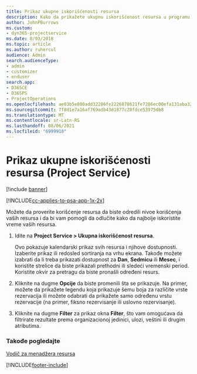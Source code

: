 ```yaml
---
title: Prikaz ukupne iskorišćenosti resursa
description: Kako da prikažete ukupnu iskorišćenost resursa u programu Project Service
author: JohnPBurrows
ms.custom:
- dyn365-projectservice
ms.date: 8/03/2018
ms.topic: article
ms.author: ruhercul
audience: Admin
search.audienceType:
- admin
- customizer
- enduser
search.app:
- D365CE
- D365PS
- ProjectOperations
ms.openlocfilehash: ae03b5e800add32286fe2226878621fe7286ec00efa131aba32957a63c9783cc
ms.sourcegitcommit: 7f8d1e7a16af769adb43d1877c28fdce53975db8
ms.translationtype: MT
ms.contentlocale: sr-Latn-RS
ms.lasthandoff: 08/06/2021
ms.locfileid: "6999918"
---
```

# <a name="view-resource-utilization-project-service"></a>Prikaz ukupne iskorišćenosti resursa (Project Service)

[!include [banner](../includes/psa-now-project-operations.md)]

[!INCLUDE[cc-applies-to-psa-app-1x-2x](../includes/cc-applies-to-psa-app-1x-2x.md)]

Možete da proverite korišćenje resursa da biste odredili nivoe korišćenja vaših resursa i da bi vam pomogli da odlučite kako da najbolje iskoristite vreme vaših resursa.  
  
1. Idite na **Project Service > Ukupna iskorišćenost resursa**. 

     Ovo pokazuje kalendarski prikaz svih resursa i njihove dostupnosti. Izaberite prikaz ili redosled sortiranja na vrhu ekrana. Takođe možete izabrati da li treba prikazati dostupnost za **Dan**, **Sedmicu** ili **Mesec**, i koristite strelice da biste prikazali prethodni ili sledeći vremenski period. Koristite okvir za pretragu da biste pronašli određeni resurs.      
  
2. Kliknite na dugme **Opcije** da biste promenili šta se prikazuje. Na primer, možete da prikažete legendu koja prikazuje šemu boja za različite vrste rezervacija ili možete odabrati da prikažete samo određenu vrstu rezervacije (na primer, fiksno rezervisanje ili uslovno rezervisanje).  

3. Kliknite na dugme **Filter** za prikaz okna **Filter**, što vam omogućava da filtrirate rezultate prema organizacionoj jedinici, ulozi, veštini ili drugim atributima.  
  
### <a name="see-also"></a>Takođe pogledajte  
 [Vodič za menadžera resursa](../psa/resource-manager-guide.md)


[!INCLUDE[footer-include](../includes/footer-banner.md)]